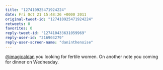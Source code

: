 ```yaml
---
title: "127410925471924224"
date: Fri Oct 21 15:48:26 +0000 2011
original-tweet-id: "127410925471924224"
retweets: 0
favorites: 0
reply-tweet-id: "127410433631059969"
reply-user-id: "216903279"
reply-user-screen-name: "daninthenoise"
---
```

<a href="https://twitter.com/imagicaldan">@imagicaldan</a> you looking for fertile women. On another note you coming for dinner on Wednesday.
